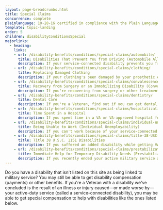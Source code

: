 ```yaml
---
layout: page-breadcrumbs.html
title: Special Claims
concurrence: complete
plainlanguage: 10-28-16 certified in compliance with the Plain Language Act
template: topic-landing
order: 5
children: disabilityConditionsSpecial
majorlinks:
  - heading:
    links:
    - url: /disability-benefits/conditions/special-claims/automobile/
      title: Disabilities That Prevent You from Driving (Automobile Allowance and Adaptive Equipment)
      description: If your service-connected disability prevents you from driving, find out if you can get money to help buy a specially equipped vehicle or make needed changes to your existing vehicle.
    - url: /disability-benefits/conditions/special-claims/clothing/
      title: Replacing Damaged Clothing
      description: If your clothing's been damaged by your prosthetic or orthopedic device—or by medicine you're taking for a skin condition—find out if you can get money to help buy new clothes.
    - url: /disability-benefits/conditions/special-claims/convalescence/
      title: Recovery from Surgery or an Immobilizing Disability (Convalescence)
      description: If you're recovering from surgery or other treatment that's left you unable to move, find out if you can get temporary disability payments or other benefits. 
    - url: /disability-benefits/conditions/special-claims/dentistry/
      title: Dental Care
      description: If you're a Veteran, find out if you can get dental care through VA.
    - url: /disability-benefits/conditions/special-claims/hospitalization/
      title: Time Spent in a Hospital
      description: If you spent time in a VA or VA-approved hospital for a service-connected disability, find out if you can get benefits like disability payments for that time.
    - url: /disability-benefits/conditions/special-claims/individual-unemployability
      title: Being Unable to Work (Individual Unemployability)
      description: If you can't work because of your service-connected disability, find out if you can get increased disability payments.
    - url: /disability-benefits/conditions/special-claims/title-38-USC-1151/
      title: Title 38 U.S.C. 1151 Disabilities
      description: If you suffered an added disability while getting VA medical care or taking part in a VA program designed to help you find, get, or keep a job, find out if you can get disability payments.
    - url: /disability-benefits/conditions/special-claims/prestabilization/
      title: Immediate Help for Temporary Disability Needs (Prestabilization)
      description: If you recently ended your active military service and you have a service-connected disability, find out if you can get temporary disability payments or other benefits right away.
---
```


<div class="va-introtext">

Do you have a disability that isn't listed on this site as being linked to military service? You may still be able to get disability compensation (payments) or other benefits. If you're a Veteran with a disability we've concluded is the result of an illness or injury caused—or made worse by—your active-duty service (called a service-connected disability), you may be able to get special compensation to help with disabilities like the ones listed below.

</div>
